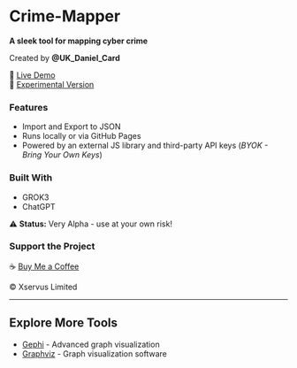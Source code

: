 # Crime-Mapper  
**A sleek tool for mapping cyber crime**  

Created by **@UK_Daniel_Card**  

🔗 [Live Demo](https://mr-r3b00t.github.io/crime-mapper/crimemapper.html)  
🔗 [Experimental Version](https://mr-r3b00t.github.io/crime-mapper/experimental_mapper.html)  

### Features  
- Import and Export to JSON  
- Runs locally or via GitHub Pages  
- Powered by an external JS library and third-party API keys (*BYOK - Bring Your Own Keys*)  

### Built With  
- GROK3  
- ChatGPT  

⚠️ **Status:** Very Alpha - use at your own risk!  

### Support the Project  
☕ [Buy Me a Coffee](https://buymeacoffee.com/mrr3b00t)  

© Xservus Limited  

---

## Explore More Tools  
- [Gephi](https://gephi.org/features/) - Advanced graph visualization  
- [Graphviz](https://graphviz.org) - Graph visualization software  
